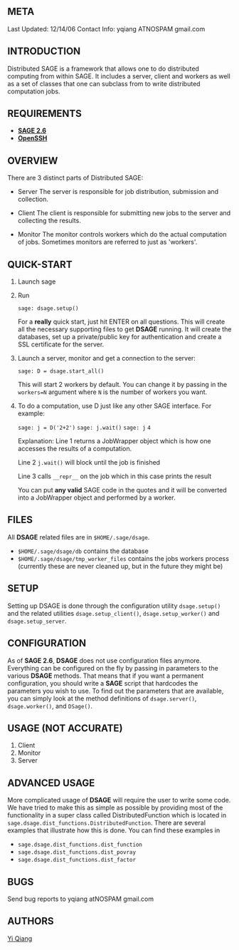 META
----

Last Updated: 12/14/06
Contact Info: yqiang ATNOSPAM gmail.com

INTRODUCTION
------------

Distributed SAGE is a framework that allows one to do distributed
computing from within SAGE. It includes a server, client and workers as
well as a set of classes that one can subclass from to write distributed
computation jobs.

REQUIREMENTS
------------

* [**SAGE 2.6**](http://www.sagemath.org)
* [**OpenSSH**](http://www.openssh.org)

OVERVIEW
--------

There are 3 distinct parts of Distributed SAGE:

-   Server
    The server is responsible for job distribution, submission and
    collection.

-   Client
    The client is responsible for submitting new jobs to the server
    and collecting the results.

-   Monitor
    The monitor controls workers which do the actual computation of
    jobs. Sometimes monitors are referred to just as 'workers'.

QUICK-START
-----------

1.  Launch sage
2.  Run

    `sage: dsage.setup()`

    For a **really** quick start, just hit ENTER on all questions.
    This will create all the necessary supporting files to get **DSAGE**
    running. It will create the databases, set up a private/public key for
    authentication and create a SSL certificate for the server.
3.  Launch a server, monitor and get a connection to the server:

    `sage: D = dsage.start_all()`

    This will start 2 workers by default.  You can change it by passing in the
    `workers=N` argument where `N` is the number of workers you want.
4.  To do a computation, use D just like any other SAGE interface. For
    example:

    `sage: j = D('2+2')`
    `sage: j.wait()`
    `sage: j`
    `4`

    Explanation:
    Line 1 returns a JobWrapper object which is how one accesses the
    results of a computation.

    Line 2 `j.wait()` will block until the job is finished

    Line 3 calls `__repr__` on the job which in this case prints the result

    You can put **any valid** SAGE code in the quotes and it will be
    converted into a JobWrapper object and performed by a worker.

FILES
-----

All **DSAGE** related files are in `$HOME/.sage/dsage`.

* `$HOME/.sage/dsage/db` contains the database
* `$HOME/.sage/dsage/tmp_worker_files` contains the jobs workers process
  (currently these are never cleaned up, but in the future they might be)

SETUP
-----

Setting up DSAGE is done through the configuration utility `dsage.setup()` and
the related utilities `dsage.setup_client()`, `dsage.setup_worker()` and
`dsage.setup_server`.

CONFIGURATION
-------------

As of **SAGE 2.6**, **DSAGE** does not use configuration files anymore.
Everything can be configured on the fly by passing in parameters to the
various **DSAGE** methods. That means that if you want a permanent
configuration, you should write a **SAGE** script that hardcodes the
parameters you wish to use.
To find out the parameters that are available, you can simply look at the
method definitions of `dsage.server()`, `dsage.worker()`, and `DSage()`.

USAGE (NOT ACCURATE)
-----

1.  Client
2.  Monitor
3.  Server

ADVANCED USAGE
--------------

More complicated usage of **DSAGE** will require the user to write some code.
We have tried to make this as simple as possible by providing most of the
functionality in a super class called DistributedFunction which is located in
`sage.dsage.dist_functions.DistributedFunction`.
There are several examples that illustrate how this is done.  You can find
these examples in

- `sage.dsage.dist_functions.dist_function`
- `sage.dsage.dist_functions.dist_povray`
- `sage.dsage.dist_functions.dist_factor`

BUGS
----
Send bug reports to yqiang atNOSPAM gmail.com

AUTHORS
-------
[Yi Qiang](http://www.yiqiang.org)
